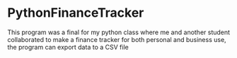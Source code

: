 # PythonFinanceTracker
This program was a final for my python class where me and another student collaborated to make a finance tracker for both personal and business use, the program can export data to a CSV file

